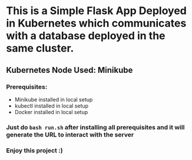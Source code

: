# This is a Simple Flask App Deployed in Kubernetes which communicates with a database deployed in the same cluster.
## Kubernetes Node Used: Minikube
### Prerequisites:
* Minikube installed in local setup
* kubectl installed in local setup
* Docker installed in local setup
### Just do ```bash run.sh``` after installing all prerequisites and it will generate the URL to interact with the server
### Enjoy this project :)
